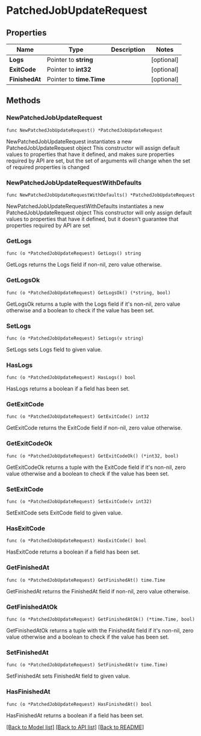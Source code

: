 # PatchedJobUpdateRequest

## Properties

Name | Type | Description | Notes
------------ | ------------- | ------------- | -------------
**Logs** | Pointer to **string** |  | [optional] 
**ExitCode** | Pointer to **int32** |  | [optional] 
**FinishedAt** | Pointer to **time.Time** |  | [optional] 

## Methods

### NewPatchedJobUpdateRequest

`func NewPatchedJobUpdateRequest() *PatchedJobUpdateRequest`

NewPatchedJobUpdateRequest instantiates a new PatchedJobUpdateRequest object
This constructor will assign default values to properties that have it defined,
and makes sure properties required by API are set, but the set of arguments
will change when the set of required properties is changed

### NewPatchedJobUpdateRequestWithDefaults

`func NewPatchedJobUpdateRequestWithDefaults() *PatchedJobUpdateRequest`

NewPatchedJobUpdateRequestWithDefaults instantiates a new PatchedJobUpdateRequest object
This constructor will only assign default values to properties that have it defined,
but it doesn't guarantee that properties required by API are set

### GetLogs

`func (o *PatchedJobUpdateRequest) GetLogs() string`

GetLogs returns the Logs field if non-nil, zero value otherwise.

### GetLogsOk

`func (o *PatchedJobUpdateRequest) GetLogsOk() (*string, bool)`

GetLogsOk returns a tuple with the Logs field if it's non-nil, zero value otherwise
and a boolean to check if the value has been set.

### SetLogs

`func (o *PatchedJobUpdateRequest) SetLogs(v string)`

SetLogs sets Logs field to given value.

### HasLogs

`func (o *PatchedJobUpdateRequest) HasLogs() bool`

HasLogs returns a boolean if a field has been set.

### GetExitCode

`func (o *PatchedJobUpdateRequest) GetExitCode() int32`

GetExitCode returns the ExitCode field if non-nil, zero value otherwise.

### GetExitCodeOk

`func (o *PatchedJobUpdateRequest) GetExitCodeOk() (*int32, bool)`

GetExitCodeOk returns a tuple with the ExitCode field if it's non-nil, zero value otherwise
and a boolean to check if the value has been set.

### SetExitCode

`func (o *PatchedJobUpdateRequest) SetExitCode(v int32)`

SetExitCode sets ExitCode field to given value.

### HasExitCode

`func (o *PatchedJobUpdateRequest) HasExitCode() bool`

HasExitCode returns a boolean if a field has been set.

### GetFinishedAt

`func (o *PatchedJobUpdateRequest) GetFinishedAt() time.Time`

GetFinishedAt returns the FinishedAt field if non-nil, zero value otherwise.

### GetFinishedAtOk

`func (o *PatchedJobUpdateRequest) GetFinishedAtOk() (*time.Time, bool)`

GetFinishedAtOk returns a tuple with the FinishedAt field if it's non-nil, zero value otherwise
and a boolean to check if the value has been set.

### SetFinishedAt

`func (o *PatchedJobUpdateRequest) SetFinishedAt(v time.Time)`

SetFinishedAt sets FinishedAt field to given value.

### HasFinishedAt

`func (o *PatchedJobUpdateRequest) HasFinishedAt() bool`

HasFinishedAt returns a boolean if a field has been set.


[[Back to Model list]](../README.md#documentation-for-models) [[Back to API list]](../README.md#documentation-for-api-endpoints) [[Back to README]](../README.md)


